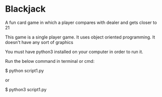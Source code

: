 # Blackjack
A fun card game in which a player compares with dealer and gets closer to 21

This game is a single player game.
It uses object oriented programming.
It doesn't have any sort of graphics

You must have python3 installed on your computer in order to run it.

Run the below command in terminal or cmd:

$ python script1.py

or

$ python3 script1.py